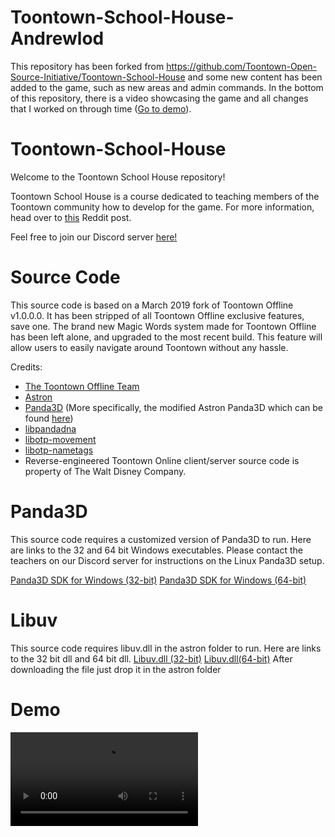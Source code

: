 # Toontown-School-House-Andrewlod

This repository has been forked from https://github.com/Toontown-Open-Source-Initiative/Toontown-School-House and some new content has been added to the game, such as new areas and admin commands. In the bottom of this repository, there is a video showcasing the game and all changes that I worked on through time ([Go to demo](#demo)).

# Toontown-School-House

Welcome to the Toontown School House repository!

Toontown School House is a course dedicated to teaching members of the Toontown community how to develop for the game. For more information, head over to [this](https://www.reddit.com/r/Toontown/comments/doszgg/toontown_school_house_learn_to_develop_for/) Reddit post.

Feel free to join our Discord server [here!](https://discord.gg/n3ms7BP)


# Source Code
This source code is based on a March 2019 fork of Toontown Offline v1.0.0.0. It has been stripped of all Toontown Offline exclusive features, save one. The brand new Magic Words system made for Toontown Offline has been left alone, and upgraded to the most recent build. This feature will allow users to easily navigate around Toontown without any hassle.

Credits:
* [The Toontown Offline Team](https://ttoffline.com)
* [Astron](https://github.com/Astron/Astron)
* [Panda3D](https://github.com/panda3d/panda3d) (More specifically, the modified Astron Panda3D which can be found [here](https://github.com/Astron/panda3d))
* [libpandadna](https://github.com/loblao/libpandadna)
* [libotp-movement](https://github.com/jwcotejr/libotp-movement)
* [libotp-nametags](https://github.com/loblao/libotp-nametags)
* Reverse-engineered Toontown Online client/server source code is property of The Walt Disney Company.


# Panda3D
This source code requires a customized version of Panda3D to run. Here are links to the 32 and 64 bit Windows executables. Please contact the teachers on our Discord server for instructions on the Linux Panda3D setup.

[Panda3D SDK for Windows (32-bit)](https://drive.google.com/file/d/1RnW18VRW7Jdw_oJwWlQx1cgAEN4jvWAd/view?usp=sharing)
[Panda3D SDK for Windows (64-bit)](https://drive.google.com/file/d/1hWFXGN9d6xt12qWuZ9bHR6AEK2PUUhyY/view?usp=sharing)


# Libuv 
This source code requires libuv.dll in the astron folder to run. Here are links to the 32 bit dll and 64 bit dll.
[Libuv.dll (32-bit)](https://cdn.discordapp.com/attachments/638485243560460309/640339222682664973/libuv.dll)
[Libuv.dll(64-bit)](https://cdn.discordapp.com/attachments/638485243560460309/640339153346887696/libuv.dll)
After downloading the file just drop it in the astron folder

# Demo

![Demo](./readme_assets/demo_video.mp4)
